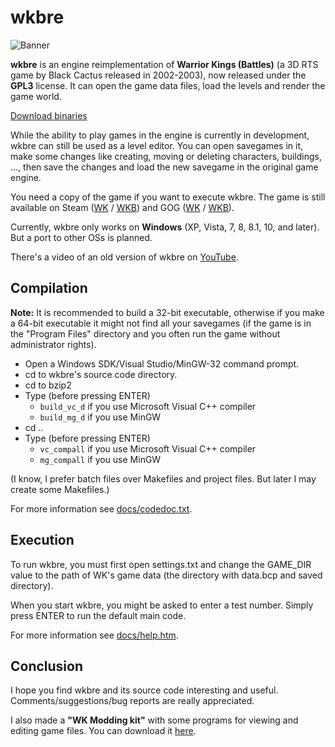 # wkbre

![Banner](../gh-pages/images/header-bg.jpg)

__wkbre__ is an engine reimplementation of __Warrior Kings (Battles)__ (a 3D RTS game by Black Cactus released in 2002-2003), now released under the __GPL3__ license. It can open the game data files, load the levels and render the game world.

[Download binaries](https://github.com/AdrienTD/wkbre/releases)

While the ability to play games in the engine is currently in development, wkbre can still be used as a level editor. You can open savegames in it, make some changes like creating, moving or deleting characters, buildings, ..., then save the changes and load the new savegame in the original game engine.

You need a copy of the game if you want to execute wkbre. The game is still available on Steam ([WK](http://store.steampowered.com/app/297570) / [WKB](http://store.steampowered.com/app/299070)) and GOG ([WK](https://www.gog.com/game/warrior_kings) / [WKB](https://www.gog.com/game/warrior_kings_battles)).

Currently, wkbre only works on __Windows__ (XP, Vista, 7, 8, 8.1, 10, and later). But a port to other OSs is planned.

There's a video of an old version of wkbre on [YouTube](https://www.youtube.com/watch?v=K2LLjLelEJA).

## Compilation
__Note:__ It is recommended to build a 32-bit executable, otherwise if you make a 64-bit executable it might not find all your savegames (if the game is in the "Program Files" directory and you often run the game without administrator rights).
* Open a Windows SDK/Visual Studio/MinGW-32 command prompt.
* cd to wkbre's source code directory.
* cd to bzip2
* Type (before pressing ENTER)
  * `build_vc_d` if you use Microsoft Visual C++ compiler
  * `build_mg_d` if you use MinGW
* cd ..
* Type (before pressing ENTER)
  * `vc_compall` if you use Microsoft Visual C++ compiler
  * `mg_compall` if you use MinGW

(I know, I prefer batch files over Makefiles and project files. But later I may create some Makefiles.)

For more information see [docs/codedoc.txt](docs/codedoc.txt).

## Execution
To run wkbre, you must first open settings.txt and change the GAME_DIR value to the path of WK's game data (the directory with data.bcp and saved directory).

When you start wkbre, you might be asked to enter a test number. Simply press ENTER to run the default main code.

For more information see [docs/help.htm](docs/help.htm).

## Conclusion
I hope you find wkbre and its source code interesting and useful. Comments/suggestions/bug reports are really appreciated.

I also made a __"WK Modding kit"__ with some programs for viewing and editing game files. You can download it [here](http://warriorkingsevents.jimdo.com/tools/).
